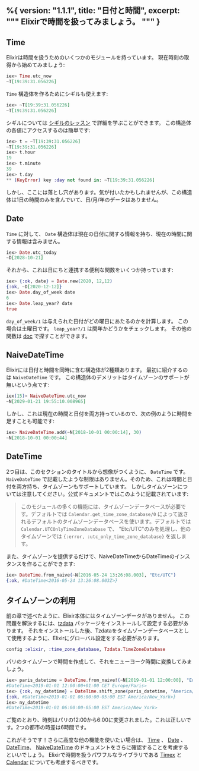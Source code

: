 %{
  version: "1.1.1",
  title: "日付と時間",
  excerpt: """
  Elixirで時間を扱ってみましょう。
  """
}
---

## Time

Elixirは時間を扱うためのいくつかのモジュールを持っています。
現在時刻の取得から始めてみましょう:

```elixir
iex> Time.utc_now
~T[19:39:31.056226]
```

`Time` 構造体を作るためにシギルも使えます:

```elixir
iex> ~T[19:39:31.056226]
~T[19:39:31.056226]
```

シギルについては [シギルのレッスン](/ja/lessons/basics/sigils) で詳細を学ぶことができます。
この構造体の各値にアクセスするのは簡単です:

```elixir
iex> t = ~T[19:39:31.056226]
~T[19:39:31.056226]
iex> t.hour
19
iex> t.minute
39
iex> t.day
** (KeyError) key :day not found in: ~T[19:39:31.056226]
```

しかし、ここには落とし穴があります。気が付いたかもしれませんが、この構造体は1日の時間のみを含んでいて、日/月/年のデータはありません。

## Date

`Time` に対して、 `Date` 構造体は現在の日付に関する情報を持ち、現在の時間に関する情報は含みません。

```elixir
iex> Date.utc_today
~D[2028-10-21]
```

それから、これは日にちと連携する便利な関数をいくつか持っています:

```elixir
iex> {:ok, date} = Date.new(2020, 12,12)
{:ok, ~D[2020-12-12]}
iex> Date.day_of_week date
6
iex> Date.leap_year? date
true
```

`day_of_week/1` は与えられた日付がどの曜日にあたるのかを計算します。
この場合は土曜日です。
`leap_year?/1` は閏年かどうかをチェックします。
その他の関数は [doc](https://hexdocs.pm/elixir/Date.html) で探すことができます。

## NaiveDateTime

Elixirには日付と時間を同時に含む構造体が2種類あります。
最初に紹介するのは `NaiveDateTime` です。
この構造体のデメリットはタイムゾーンのサポートが無いという点です:

```elixir
iex(15)> NaiveDateTime.utc_now
~N[2029-01-21 19:55:10.008965]
```

しかし、これは現在の時間と日付を両方持っているので、次の例のように時間を足すことも可能です:

```elixir
iex> NaiveDateTime.add(~N[2018-10-01 00:00:14], 30)
~N[2018-10-01 00:00:44]
```

## DateTime

2つ目は、このセクションのタイトルから想像がつくように、 `DateTime` です。
`NaiveDateTime` で記載したような制限はありません。そのため、これは時間と日付を両方持ち、タイムゾーンもサポートしています。
しかしタイムゾーンについては注意してください。公式ドキュメントではこのように記載されています:

> このモジュールの多くの機能には、タイムゾーンデータベースが必要です。デフォルトでは `Calendar.get_time_zone_database/0` によって返されるデフォルトのタイムゾーンデータベースを使います。デフォルトでは `Calendar.UTCOnlyTimeZoneDatabase` で、 "Etc/UTC"のみを処理し、他のタイムゾーンでは `{:error, :utc_only_time_zone_database}` を返します。

また、タイムゾーンを提供するだけで、NaiveDateTimeからDateTimeのインスタンスを作ることができます:

```elixir
iex> DateTime.from_naive(~N[2016-05-24 13:26:08.003], "Etc/UTC")
{:ok, #DateTime<2016-05-24 13:26:08.003Z>}
```

## タイムゾーンの利用

前の章で述べたように、Elixir本体にはタイムゾーンデータがありません。
この問題を解決するには、[tzdata](https://github.com/lau/tzdata) パッケージをインストールして設定する必要があります。
それをインストールした後、Tzdataをタイムゾーンデータベースとして使用するように、Elixirにグローバル設定をする必要があります。

```elixir
config :elixir, :time_zone_database, Tzdata.TimeZoneDatabase
```

パリのタイムゾーンで時間を作成して、それをニューヨーク時間に変換してみましょう。

```elixir
iex> paris_datetime = DateTime.from_naive!(~N[2019-01-01 12:00:00], "Europe/Paris")
#DateTime<2019-01-01 12:00:00+01:00 CET Europe/Paris>
iex> {:ok, ny_datetime} = DateTime.shift_zone(paris_datetime, "America/New_York")
{:ok, #DateTime<2019-01-01 06:00:00-05:00 EST America/New_York>}
iex> ny_datetime
#DateTime<2019-01-01 06:00:00-05:00 EST America/New_York>
```

ご覧のとおり、時刻はパリの12:00から6:00に変更されました。これは正しいです。2つの都市の時差は6時間です。

これがそうです！さらに高度な他の機能を使いたい場合は、 [Time](https://hexdocs.pm/elixir/Time.html) 、 [Date](https://hexdocs.pm/elixir/Date.html) 、 [DateTime](https://hexdocs.pm/elixir/DateTime.html)、 [NaiveDateTime](https://hexdocs.pm/elixir/NaiveDateTime.html) のドキュメントをさらに確認することを考慮するといいでしょう。
Elixirで時間を扱うパワフルなライブラリである [Timex](https://github.com/bitwalker/timex) と [Calendar](https://github.com/lau/calendar) についても考慮するべきです。
